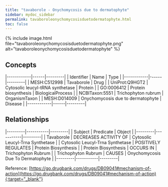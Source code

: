 ```yaml
---
title: "tavaborole - Onychomycosis due to dermatophyte"
sidebar: mydoc_sidebar
permalink: tavaboroleonychomycosisduetodermatophyte.html
toc: false 
---
```


{% include image.html file="tavaboroleonychomycosisduetodermatophyte.png" alt="tavaboroleonychomycosisduetodermatophyte" %}

## Concepts

|------------|------|---------|
| Identifier | Name | Type    |
|------------|------|---------|
| MESH:C512998 | Tavaborole | Drug |
| UniProt:Q9HGT2 | Cytosolic leucyl-tRNA synthetase | Protein |
| GO:0006412 | Protein biosynthesis | BiologicalProcess |
| NCBITaxon:5551 | Trichophyton rubrum | OrganismTaxon |
| MESH:D014009 | Onychomycosis due to dermatophyte | Disease |
|------------|------|---------|

## Relationships

|---------|-----------|---------|
| Subject | Predicate | Object  |
|---------|-----------|---------|
| Tavaborole | DECREASES ACTIVITY OF | Cytosolic Leucyl-Trna Synthetase |
| Cytosolic Leucyl-Trna Synthetase | POSITIVELY REGULATES | Protein Biosynthesis |
| Protein Biosynthesis | OCCURS IN | Trichophyton Rubrum |
| Trichophyton Rubrum | CAUSES | Onychomycosis Due To Dermatophyte |
|---------|-----------|---------|

Reference: [https://go.drugbank.com/drugs/DB09041#mechanism-of-action](https://go.drugbank.com/drugs/DB09041#mechanism-of-action){:target="_blank"}